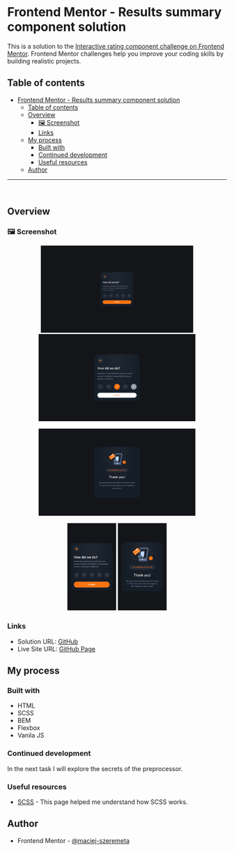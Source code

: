 # Frontend Mentor - Results summary component solution

This is a solution to the [Interactive rating component challenge on Frontend Mentor](https://www.frontendmentor.io/challenges/interactive-rating-component-koxpeBUmI). Frontend Mentor challenges help you improve your coding skills by building realistic projects.

## Table of contents

- [Frontend Mentor - Results summary component solution](#frontend-mentor---results-summary-component-solution)
  - [Table of contents](#table-of-contents)
  - [Overview](#overview)
    - [🖼️ Screenshot](#️-screenshot)
    - [Links](#links)
  - [My process](#my-process)
    - [Built with](#built-with)
    - [Continued development](#continued-development)
    - [Useful resources](#useful-resources)
  - [Author](#author)

---

</br>

## Overview

### 🖼️ Screenshot

<p align="center">
<img src='screenshots/desktop.png' alt='desktop index' title='desktop index' style='height:200px'>
<img src='screenshots/desktop-hover.png' alt='desktop index' title='desktop index' style='height:200px'>
</p>
<p align="center">
<img src='screenshots/desktop2.png' alt='desktop index' title='desktop index' style='height:200px'>
</p>
<p align="center">
<img src='screenshots/mobile.png' alt='desktop index' title='desktop index' style='height:200px'>
<img src='screenshots/mobile2.png' alt='desktop index' title='desktop index' style='height:200px'>
</p>

### Links

- Solution URL: [GitHub](https://github.com/maciej-szeremeta/3-column-preview-card-component)
- Live Site URL: [GitHub Page](https://maciej-szeremeta.github.io/3-column-preview-card-component)

## My process

### Built with

- HTML
- SCSS
- BEM
- Flexbox
- Vanila JS

### Continued development

In the next task I will explore the secrets of the preprocessor.

### Useful resources

- [SCSS](https://sass-lang.com/) - This page helped me understand how SCSS works.

## Author

- Frontend Mentor - [@maciej-szeremeta](https://www.frontendmentor.io/profile/maciej-szeremeta)
